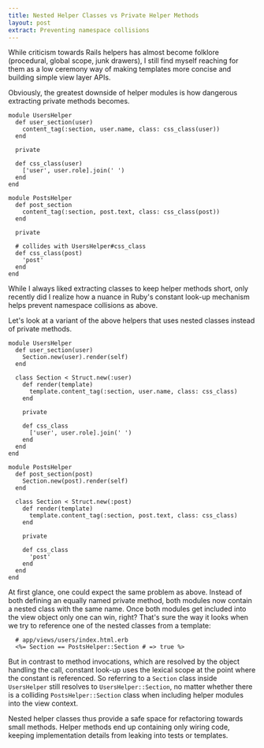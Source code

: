 ```yaml
---
title: Nested Helper Classes vs Private Helper Methods
layout: post
extract: Preventing namespace collisions
---
```


While criticism towards Rails helpers has almost become folklore
(procedural, global scope, junk drawers), I still find myself reaching
for them as a low ceremony way of making templates more concise and
building simple view layer APIs.

Obviously, the greatest downside of helper modules is how dangerous
extracting private methods becomes.

    module UsersHelper
      def user_section(user)
        content_tag(:section, user.name, class: css_class(user))
      end

      private

      def css_class(user)
        ['user', user.role].join(' ')
      end
    end

    module PostsHelper
      def post_section
        content_tag(:section, post.text, class: css_class(post))
      end

      private

      # collides with UsersHelper#css_class
      def css_class(post)
        'post'
      end
    end

While I always liked extracting classes to keep helper methods short,
only recently did I realize how a nuance in Ruby's constant look-up
mechanism helps prevent namespace collisions as above.

Let's look at a variant of the above helpers that uses nested classes
instead of private methods.

    module UsersHelper
      def user_section(user)
        Section.new(user).render(self)
      end

      class Section < Struct.new(:user)
        def render(template)
          template.content_tag(:section, user.name, class: css_class)
        end

        private

        def css_class
          ['user', user.role].join(' ')
        end
      end
    end

    module PostsHelper
      def post_section(post)
        Section.new(post).render(self)
      end

      class Section < Struct.new(:post)
        def render(template)
          template.content_tag(:section, post.text, class: css_class)
        end

        private

        def css_class
          'post'
        end
      end
    end

At first glance, one could expect the same problem as above. Instead
of both defining an equally named private method, both modules now
contain a nested class with the same name. Once both modules get
included into the view object only one can win, right? That's sure the
way it looks when we try to reference one of the nested classes from a
template:

      # app/views/users/index.html.erb
      <%= Section == PostsHelper::Section # => true %>

But in contrast to method invocations, which are resolved by the
object handling the call, constant look-up uses the lexical scope at
the point where the constant is referenced. So referring to a
`Section` class inside `UsersHelper` still resolves to
`UsersHelper::Section`, no matter whether there is a colliding
`PostsHelper::Section` class when including helper modules into the
view context.

Nested helper classes thus provide a safe space for refactoring
towards small methods. Helper methods end up containing only wiring
code, keeping implementation details from leaking into tests or
templates.

